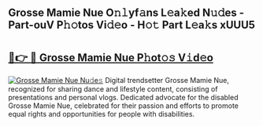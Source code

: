 ## Grosse Mamie Nue O𝚗𝚕yf𝚊ns L𝚎a𝚔ed N𝚞𝚍es - Part-ouV P𝚑𝚘tos Vi𝚍𝚎o - H𝚘𝚝 Part L𝚎a𝚔s xUUU5

# <h2><a href="http://kfcqh6e.oniu.top/?m=Grosse+Mamie+Nue">🔗👉 🔴 Grosse Mamie Nue P𝚑ot𝚘𝚜 V𝚒d𝚎o</a></h2>

[![Grosse Mamie Nue Nu𝚍e𝚜](https://i.imgur.com/0qMVB7G.gif)](http://kfcqh6e.oniu.top/?m=Grosse+Mamie+Nue)
Digital trendsetter Grosse Mamie Nue, recognized for sharing dance and lifestyle content, consisting of presentations and personal vlogs. Dedicated advocate for the disabled Grosse Mamie Nue, celebrated for their passion and efforts to promote equal rights and opportunities for people with disabilities.  
